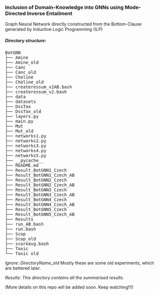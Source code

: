 ### Inclusion of Domain-Knowledge into GNNs using Mode-Directed Inverse Entailment

Graph Neural Network directly constructed from the Bottom-Clause generated by Inductive Logic Programming (ILP)

##### Directory structure:
<pre>
BotGNN
├── Amine
├── Amine_old
├── Canc
├── Canc_old
├── Choline
├── Choline_old
├── createressum_v2AB.bash
├── createressum_v2.bash
├── data
├── datasets
├── DssTox
├── DssTox_old
├── layers.py
├── main.py
├── Mut
├── Mut_old
├── networks1.py
├── networks2.py
├── networks3.py
├── networks4.py
├── networks5.py
├── __pycache__
├── README.md
├── Result_BotGNN1_Czech
├── Result_BotGNN1_Czech_AB
├── Result_BotGNN2_Czech
├── Result_BotGNN2_Czech_AB
├── Result_BotGNN3_Czech
├── Result_BotGNN3_Czech_AB
├── Result_BotGNN4_Czech
├── Result_BotGNN4_Czech_AB
├── Result_BotGNN5_Czech
├── Result_BotGNN5_Czech_AB
├── Results
├── run_AB.bash
├── run.bash
├── Scop
├── Scop_old
├── scoreavg.bash
├── Toxic
└── Toxic_old
</pre>

*Ignore: DirectoryName_old* Mostly these are some old experiments, which are bettered later.

*Results: This directory contains all the summarised results.*

(More details on this repo will be added soon. Keep watching!!!)
